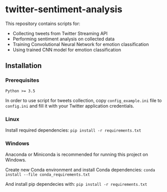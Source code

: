 # twitter-sentiment-analysis

This repository contains scripts for:
* Collecting tweets from Twitter Streaming API
* Performing sentiment analysis on collected data
* Training Convolutional Neural Network for emotion classification
* Using trained CNN model for emotion classification

## Installation

### Prerequisites
`Python >= 3.5`

In order to use script for tweets collection, copy `config_example.ini`
file to `config.ini` and fill it with your Twitter application credentials.


### Linux
Install required dependencies:
`pip install -r requirements.txt`

### Windows
Anaconda or Miniconda is recommended for running this project on Windows.

Create new Conda environment and install Conda dependencies:
`conda install --file conda_requirements.txt`

And install pip dependecies with:
`pip install -r requirements.txt`
